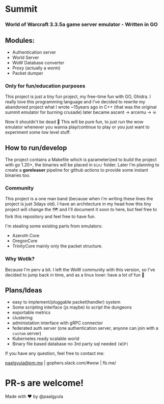 # Summit
### World of Warcraft 3.3.5a game server emulator - Written in GO

## Modules:

- Authentication server
- World Server
- WoW Database converter
- Proxy (actually a worm)
- Packet dumper

### Only for fun/education purposes

This project is just a tiny fun project, my free-time fun with GO, Ghidra. I really love this programming language and I've decided to rewrite my abandoned project what I wrote ~15years ago in C++ (that was the original summit emulator for burning crusade) later became ascent -> arcemu -> ☠

Now it shouldn't be dead 🤗 This will be pure fun, to just run the wow emulator whenever you wanna play/continue to play or you just want to experiment some low level stuff. 

## How to run/develop
The project contains a Makefile which is parameterized to build the project with go 1.20+, the binaries will be placed in `bin/` folder. Later I'm planning to create a **goreleaser** pipeline for github actions to provide some instant binaries too.

### Community

This project is a one man band (because when i'm writing these lines the project is just 3days old). I have an architecture in my head how this tiny project will change the 🗺 and I'll document it soon to here, but feel free to fork this repository and feel free to have fun. 

I'm stealing some existing parts from emulators:
- Azeroth Core
- OregonCore
- TrinityCore 
mainly only the packet structure.

### Why Wotlk?

Because I'm perv a bit. I left the WoW community with this version, so I've decided to jump back in time, and as a linux lover: have a lot of fun 🐧

## Plans/Ideas

- easy to implement/pluggable packet(handler) system
- Some scripting interface (js maybe) to script the dungeons
- exportable metrics
- clustering
- administation interface with gRPC connector
- federated auth server (one authentication server, anyone can join with a `custom` server)
- Kubernetes ready scalable world
- Binary file based database no 3rd party sql needed `(WIP)`

If you have any question, feel free to contact me:

paalgyula@pm.me | gophers.slack.com/#wow | fb.me/

# PR-s are welcome!

Made with ♥ by @paalgyula
